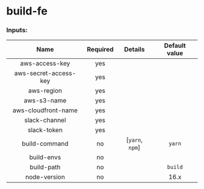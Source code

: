 # build-fe

### Inputs:

| Name  | Required | Details | Default value |
| :---: | :------: | :-----: | :-----------: |
| aws-access-key | yes | | |
| aws-secret-access-key | yes | | |
| aws-region | yes | | |
| aws-s3-name | yes | | |
| aws-cloudfront-name | yes | | |
| slack-channel | yes | | |
| slack-token | yes | | |
| build-command | no | [`yarn`, `npm`] | `yarn` |
| build-envs | no | | |
| build-path | no | | `build` |
| node-version | no | | 16.x |
